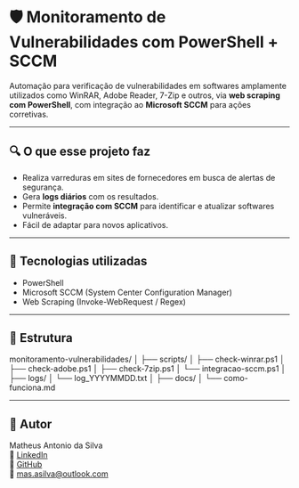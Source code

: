 # 🛡️ Monitoramento de Vulnerabilidades com PowerShell + SCCM

Automação para verificação de vulnerabilidades em softwares amplamente utilizados como WinRAR, Adobe Reader, 7-Zip e outros, via **web scraping com PowerShell**, com integração ao **Microsoft SCCM** para ações corretivas.

---

## 🔍 O que esse projeto faz

- Realiza varreduras em sites de fornecedores em busca de alertas de segurança.
- Gera **logs diários** com os resultados.
- Permite **integração com SCCM** para identificar e atualizar softwares vulneráveis.
- Fácil de adaptar para novos aplicativos.

---

## 🧰 Tecnologias utilizadas

- PowerShell
- Microsoft SCCM (System Center Configuration Manager)
- Web Scraping (Invoke-WebRequest / Regex)

---

## 📂 Estrutura

monitoramento-vulnerabilidades/ │ ├── scripts/ │ ├── check-winrar.ps1 │ ├── check-adobe.ps1 │ ├── check-7zip.ps1 │ └── integracao-sccm.ps1 │ ├── logs/ │ └── log_YYYYMMDD.txt │ ├── docs/ │ └── como-funciona.md

---

## 👤 Autor

Matheus Antonio da Silva  
🔗 [LinkedIn](https://www.linkedin.com/in/matheus-s-6a6b0734b)  
🐙 [GitHub](https://github.com/masasilva)  
📧 mas.asilva@outlook.com



